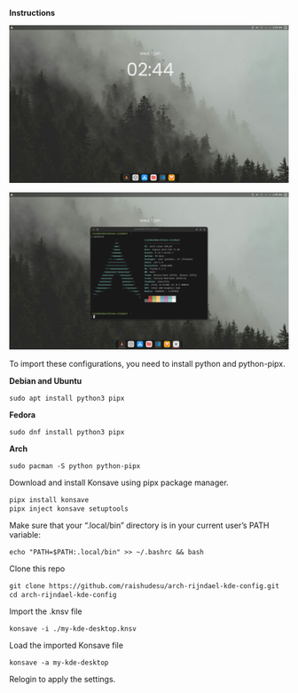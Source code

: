 **Instructions**

![alt](/images/1.png)

![alt](/images/2.png)

To import these configurations, you need to install python and python-pipx.

**Debian and Ubuntu**

```
sudo apt install python3 pipx
```

**Fedora**

```
sudo dnf install python3 pipx
```

**Arch**

```
sudo pacman -S python python-pipx
```

Download and install Konsave using pipx package manager.

```
pipx install konsave
pipx inject konsave setuptools
```

Make sure that your “.local/bin” directory is in your current user’s PATH variable:

```
echo "PATH=$PATH:.local/bin" >> ~/.bashrc && bash
```

Clone this repo

```
git clone https://github.com/raishudesu/arch-rijndael-kde-config.git
cd arch-rijndael-kde-config
```

Import the .knsv file

```
konsave -i ./my-kde-desktop.knsv
```

Load the imported Konsave file

```
konsave -a my-kde-desktop
```

Relogin to apply the settings.
